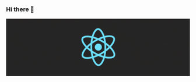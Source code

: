 ### Hi there 👋

[![Header](https://github.com/1Danilka1/1danilka1/blob/main/assets/1_e-CnQ3XcOSjznpnBhMXQKg.gif)](https://www.upwork.com/nx/find-work/best-matches)

